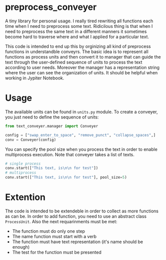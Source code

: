 # preprocess_conveyer


A tiny library for personal usage. I really tired rewriting all functions each time when I need to preprocess some text. Ridicilous thing is that when I need to preprocess the same text in a different manners it sometimes become hard to traverse where and what I applied for a particular text. 

This code is intended to end up this by orginizing all kind of preprocess functions in understandble conveyrs. The basic idea is to represent all functions as process units and then convert it to manager that can guide the text through the user-defined sequence of units to process the text according to user needs. Moreover the manager has a representation string where the user can see the organization of units. It should be helpful when working in Jypiter Notebook.

# Usage

The available units can be found in `units.py` module. To create a conveyer, you just need to define the sequence of units:
```python
from text_conveyer.manager import Conveyer

config = ["swap_enter_to_space", "remove_punct", "collapse_spaces",]
conv = Conveyer(config)
```

You can specify the pool size when you process the text in order to enable multiprocess execution. Note that conveyer takes a list of texts.
```python
# single process
conv.start(["This text, is\n\n for test"])
# multiprocess
conv.start(["This text, is\n\n for test"], pool_size=5)
```

# Extention

The code is intended to be extendeble in order to collect as more functions as can be. In order to add function, you need to use an abstract class `ProcessUnit`. Also the next requarinments must be met:
* The function must do only one step
* The name function must start with a verb
* The function must have text representation (it's name should be enough)
* The test for the function must be presented 